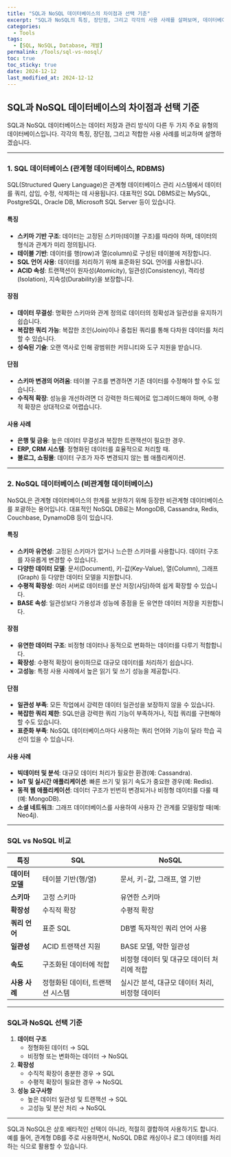 ```yaml
---
title: "SQL과 NoSQL 데이터베이스의 차이점과 선택 기준"
excerpt: "SQL과 NoSQL의 특징, 장단점, 그리고 각각의 사용 사례를 살펴보며, 데이터베이스 선택 시 고려해야 할 요소를 정리합니다."
categories:
  - Tools
tags:
  - [SQL, NoSQL, Database, 개발]
permalink: /Tools/sql-vs-nosql/
toc: true
toc_sticky: true
date: 2024-12-12
last_modified_at: 2024-12-12
---
```


## SQL과 NoSQL 데이터베이스의 차이점과 선택 기준

SQL과 NoSQL 데이터베이스는 데이터 저장과 관리 방식이 다른 두 가지 주요 유형의 데이터베이스입니다. 각각의 특징, 장단점, 그리고 적합한 사용 사례를 비교하며 설명하겠습니다.

---

### **1. SQL 데이터베이스 (관계형 데이터베이스, RDBMS)**

SQL(Structured Query Language)은 관계형 데이터베이스 관리 시스템에서 데이터를 쿼리, 삽입, 수정, 삭제하는 데 사용됩니다. 대표적인 SQL DBMS로는 MySQL, PostgreSQL, Oracle DB, Microsoft SQL Server 등이 있습니다.

#### **특징**
- **스키마 기반 구조**: 데이터는 고정된 스키마(테이블 구조)를 따라야 하며, 데이터의 형식과 관계가 미리 정의됩니다.
- **테이블 기반**: 데이터를 행(row)과 열(column)로 구성된 테이블에 저장합니다.
- **SQL 언어 사용**: 데이터를 처리하기 위해 표준화된 SQL 언어를 사용합니다.
- **ACID 속성**: 트랜잭션이 원자성(Atomicity), 일관성(Consistency), 격리성(Isolation), 지속성(Durability)을 보장합니다.

#### **장점**
- **데이터 무결성**: 명확한 스키마와 관계 정의로 데이터의 정확성과 일관성을 유지하기 쉽습니다.
- **복잡한 쿼리 가능**: 복잡한 조인(Join)이나 중첩된 쿼리를 통해 다차원 데이터를 처리할 수 있습니다.
- **성숙된 기술**: 오랜 역사로 인해 광범위한 커뮤니티와 도구 지원을 받습니다.

#### **단점**
- **스키마 변경의 어려움**: 테이블 구조를 변경하면 기존 데이터를 수정해야 할 수도 있습니다.
- **수직적 확장**: 성능을 개선하려면 더 강력한 하드웨어로 업그레이드해야 하며, 수평적 확장은 상대적으로 어렵습니다.

#### **사용 사례**
- **은행 및 금융**: 높은 데이터 무결성과 복잡한 트랜잭션이 필요한 경우.
- **ERP, CRM 시스템**: 정형화된 데이터를 효율적으로 처리할 때.
- **블로그, 쇼핑몰**: 데이터 구조가 자주 변경되지 않는 웹 애플리케이션.

---

### **2. NoSQL 데이터베이스 (비관계형 데이터베이스)**

NoSQL은 관계형 데이터베이스의 한계를 보완하기 위해 등장한 비관계형 데이터베이스를 포괄하는 용어입니다. 대표적인 NoSQL DB로는 MongoDB, Cassandra, Redis, Couchbase, DynamoDB 등이 있습니다.

#### **특징**
- **스키마 유연성**: 고정된 스키마가 없거나 느슨한 스키마를 사용합니다. 데이터 구조를 자유롭게 변경할 수 있습니다.
- **다양한 데이터 모델**: 문서(Document), 키-값(Key-Value), 열(Column), 그래프(Graph) 등 다양한 데이터 모델을 지원합니다.
- **수평적 확장성**: 여러 서버로 데이터를 분산 저장(샤딩)하여 쉽게 확장할 수 있습니다.
- **BASE 속성**: 일관성보다 가용성과 성능에 중점을 둔 유연한 데이터 저장을 지원합니다.

#### **장점**
- **유연한 데이터 구조**: 비정형 데이터나 동적으로 변화하는 데이터를 다루기 적합합니다.
- **확장성**: 수평적 확장이 용이하므로 대규모 데이터를 처리하기 쉽습니다.
- **고성능**: 특정 사용 사례에서 높은 읽기 및 쓰기 성능을 제공합니다.

#### **단점**
- **일관성 부족**: 모든 작업에서 강력한 데이터 일관성을 보장하지 않을 수 있습니다.
- **복잡한 쿼리 제한**: SQL만큼 강력한 쿼리 기능이 부족하거나, 직접 쿼리를 구현해야 할 수도 있습니다.
- **표준화 부족**: NoSQL 데이터베이스마다 사용하는 쿼리 언어와 기능이 달라 학습 곡선이 있을 수 있습니다.

#### **사용 사례**
- **빅데이터 및 분석**: 대규모 데이터 처리가 필요한 환경(예: Cassandra).
- **IoT 및 실시간 애플리케이션**: 빠른 쓰기 및 읽기 속도가 중요한 경우(예: Redis).
- **동적 웹 애플리케이션**: 데이터 구조가 빈번히 변경되거나 비정형 데이터를 다룰 때(예: MongoDB).
- **소셜 네트워크**: 그래프 데이터베이스를 사용하여 사용자 간 관계를 모델링할 때(예: Neo4j).

---

### **SQL vs NoSQL 비교**

| **특징**                | **SQL**                                          | **NoSQL**                                        |
|-------------------------|------------------------------------------------|------------------------------------------------|
| **데이터 모델**          | 테이블 기반(행/열)                              | 문서, 키-값, 그래프, 열 기반                     |
| **스키마**              | 고정 스키마                                     | 유연한 스키마                                    |
| **확장성**              | 수직적 확장                                     | 수평적 확장                                     |
| **쿼리 언어**           | 표준 SQL                                        | DB별 독자적인 쿼리 언어 사용                    |
| **일관성**              | ACID 트랜잭션 지원                              | BASE 모델, 약한 일관성                          |
| **속도**                | 구조화된 데이터에 적합                           | 비정형 데이터 및 대규모 데이터 처리에 적합        |
| **사용 사례**           | 정형화된 데이터, 트랜잭션 시스템                 | 실시간 분석, 대규모 데이터 처리, 비정형 데이터     |

---

### **SQL과 NoSQL 선택 기준**

1. **데이터 구조**
   - 정형화된 데이터 → SQL
   - 비정형 또는 변화하는 데이터 → NoSQL
2. **확장성**
   - 수직적 확장이 충분한 경우 → SQL
   - 수평적 확장이 필요한 경우 → NoSQL
3. **성능 요구사항**
   - 높은 데이터 일관성 및 트랜잭션 → SQL
   - 고성능 및 분산 처리 → NoSQL

---

SQL과 NoSQL은 상호 배타적인 선택이 아니라, 적절히 결합하여 사용하기도 합니다. 예를 들어, 관계형 DB를 주로 사용하면서, NoSQL DB로 캐싱이나 로그 데이터를 처리하는 식으로 활용할 수 있습니다.
